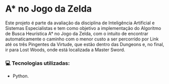 # A* no Jogo da Zelda
Este projeto é parte da avaliação da disciplina de Inteligência Artificial e Sistemas Especialistas 
e tem como objetivo a implementação do Algoritmo de Busca Heurística A* no Jogo da Zelda, com o 
intuito de encontrar automaticamente o caminho com o menor custo a ser percorrido por Link até os 
três Pingentes da Virtude, que estão dentro das Dungeons e, no final, ir para Lost Woods, onde está 
localizada a Master Sword.

### :computer: Tecnologias utilizadas:
- Python.
